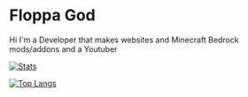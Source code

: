 # Floppa God

Hi I'm a Developer that makes websites and Minecraft Bedrock mods/addons and a Youtuber


[![Stats](https://github-readme-stats.vercel.app/api?username=FloppaG&count_private=true&show_icons=true&theme=midnight-purple)](https://github.com/FloppaG)

[![Top Langs](https://github-readme-stats.vercel.app/api/top-langs/?username=FloppaG&layout=compact&show_icons=true&card_width=400px&card_height=800px&theme=radical#gh-dark-mode-only)](https://github.com/FloppaG?tab=repositories)

